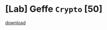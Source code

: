 # [Lab] Geffe `Crypto` [50]

[download](https://drive.google.com/file/d/16GTITPh1Ma7Ulwt-nqxlrrTPxznt82H2/view?usp=sharing)
